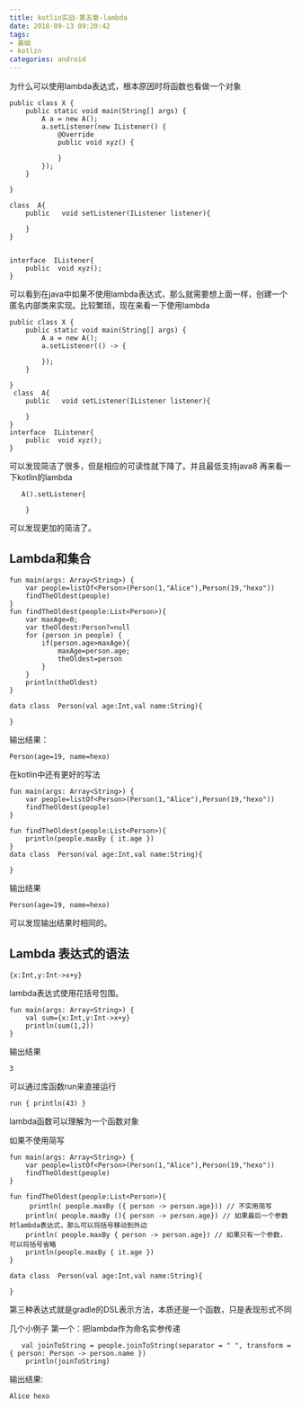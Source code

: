 ```yaml
---
title: kotlin实战-第五章-lambda
date: 2018-09-13 09:20:42
tags:
- 基础
- kotlin
categories: android
---
```


为什么可以使用lambda表达式，根本原因时将函数也看做一个对象

```
public class X {
    public static void main(String[] args) {
        A a = new A();
        a.setListener(new IListener() {
            @Override
            public void xyz() {
                
            }
        });
    }
    
}

class  A{
    public   void setListener(IListener listener){
        
    } 
}


interface  IListener{
    public  void xyz();
}
```

可以看到在java中如果不使用lambda表达式，那么就需要想上面一样，创建一个匿名内部类来实现。比较繁琐，现在来看一下使用lambda

```
public class X {
    public static void main(String[] args) {
        A a = new A();
        a.setListener(() -> {

        });
    }

}
 class  A{
    public   void setListener(IListener listener){

    }
}
interface  IListener{
    public  void xyz();
}
```

可以发现简洁了很多，但是相应的可读性就下降了。并且最低支持java8
再来看一下kotlin的lambda

```
   A().setListener{

    }
```

可以发现更加的简洁了。


## Lambda和集合

```
fun main(args: Array<String>) {
    var people=listOf<Person>(Person(1,"Alice"),Person(19,"hexo"))
    findTheOldest(people)
}
fun findTheOldest(people:List<Person>){
    var maxAge=0;
    var theOldest:Person?=null
    for (person in people) {
        if(person.age>maxAge){
            maxAge=person.age;
            theOldest=person
        }
    }
    println(theOldest)
}

data class  Person(val age:Int,val name:String){

}
```

输出结果：
```
Person(age=19, name=hexo)
```

在kotlin中还有更好的写法
```
fun main(args: Array<String>) {
    var people=listOf<Person>(Person(1,"Alice"),Person(19,"hexo"))
    findTheOldest(people)
}

fun findTheOldest(people:List<Person>){
    println(people.maxBy { it.age })
}
data class  Person(val age:Int,val name:String){

}
```

输出结果
```
Person(age=19, name=hexo)
```

可以发现输出结果时相同的。


## Lambda 表达式的语法
```
{x:Int,y:Int->x+y}
```
lambda表达式使用花括号包围。

```
fun main(args: Array<String>) {
    val sum={x:Int,y:Int->x+y}
    println(sum(1,2))
}
```

输出结果
```
3
```

可以通过库函数run来直接运行
```
run { println(43) }
```

lambda函数可以理解为一个函数对象

如果不使用简写
```
fun main(args: Array<String>) {
    var people=listOf<Person>(Person(1,"Alice"),Person(19,"hexo"))
    findTheOldest(people)
}

fun findTheOldest(people:List<Person>){
     println( people.maxBy ({ person -> person.age})) // 不实用简写
    println( people.maxBy (){ person -> person.age}) // 如果最后一个参数时lambda表达式，那么可以将括号移动到外边
    println( people.maxBy { person -> person.age}) // 如果只有一个参数，可以将括号省略
    println(people.maxBy { it.age })
}

data class  Person(val age:Int,val name:String){

}
```


第三种表达式就是gradle的DSL表示方法，本质还是一个函数，只是表现形式不同


几个小例子
第一个：把lambda作为命名实参传递
```
   val joinToString = people.joinToString(separator = " ", transform = { person: Person -> person.name })
    println(joinToString)

```

输出结果:
```
Alice hexo
```



